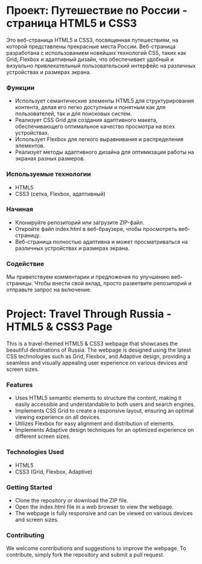 # Проект: Путешествие по России - страница HTML5 и CSS3
Это веб-страница HTML5 и CSS3, посвященная путешествиям, на которой представлены прекрасные места России. Веб-страница разработана с использованием новейших технологий CSS, таких как Grid, Flexbox и адаптивный дизайн, что обеспечивает удобный и визуально привлекательный пользовательский интерфейс на различных устройствах и размерах экрана.

### Функции
* Использует семантические элементы HTML5 для структурирования контента, делая его легко доступным и понятным как для пользователей, так и для поисковых систем.
* Реализует CSS Grid для создания адаптивного макета, обеспечивающего оптимальное качество просмотра на всех устройствах.
* Использует Flexbox для легкого выравнивания и распределения элементов.
* Реализует методы адаптивного дизайна для оптимизации работы на экранах разных размеров.


### Используемые технологии

* HTML5
* CSS3 (сетка, Flexbox, адаптивный)

### Начиная
* Клонируйте репозиторий или загрузите ZIP-файл.
* Откройте файл index.html в веб-браузере, чтобы просмотреть веб-страницу.
* Веб-страница полностью адаптивна и может просматриваться на различных устройствах и размерах экрана.

### Содействие
Мы приветствуем комментарии и предложения по улучшению веб-страницы. Чтобы внести свой вклад, просто разветвите репозиторий и отправьте запрос на включение.

# Project: Travel Through Russia - HTML5 & CSS3 Page
This is a travel-themed HTML5 & CSS3 webpage that showcases the beautiful destinations of Russia. The webpage is designed using the latest CSS technologies such as Grid, Flexbox, and Adaptive design, providing a seamless and visually appealing user experience on various devices and screen sizes.

### Features
* Uses HTML5 semantic elements to structure the content, making it easily accessible and understandable to both users and search engines.
* Implements CSS Grid to create a responsive layout, ensuring an optimal viewing experience on all devices.
* Utilizes Flexbox for easy alignment and distribution of elements.
* Implements Adaptive design techniques for an optimized experience on different screen sizes.


### Technologies Used

* HTML5
* CSS3 (Grid, Flexbox, Adaptive)

### Getting Started
* Clone the repository or download the ZIP file.
* Open the index.html file in a web browser to view the webpage.
* The webpage is fully responsive and can be viewed on various devices and screen sizes.

### Contributing
We welcome contributions and suggestions to improve the webpage. To contribute, simply fork the repository and submit a pull request.